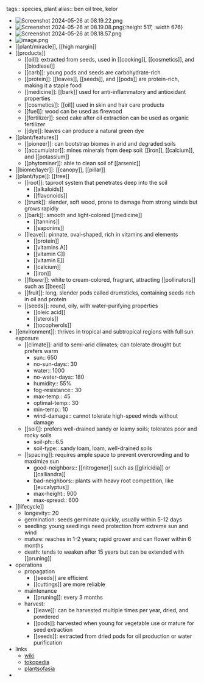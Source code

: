 tags:: species, plant
alias:: ben oil tree, kelor

- ![Screenshot 2024-05-26 at 08.19.22.png](https://peach-geographical-bat-397.mypinata.cloud/ipfs/QmQfBx32Rc1A1HfLdaYkvV2PmE1ufavJSU8RHvB4745PFU)
- ![Screenshot 2024-05-26 at 08.19.08.png](https://peach-geographical-bat-397.mypinata.cloud/ipfs/QmZ5mjEtwd2LtyoxCikHpH3tg8UwPWUQAhDoJTUNBWT7X4){:height 517, :width 676}
- ![Screenshot 2024-05-26 at 08.18.57.png](https://peach-geographical-bat-397.mypinata.cloud/ipfs/QmZeDVca7UDGM96TSADABGy2u9LZ6BXCi763Jfma57MYkU)
- ![image.png](https://peach-geographical-bat-397.mypinata.cloud/ipfs/QmNMwZZUQgzBnsS2ynZ4ngvr5FHpS2ubCe8r7XY3wWnSrt)
- [[plant/miracle]], [[high margin]]
- [[products]]
	- [[oil]]: extracted from seeds, used in [[cooking]], [[cosmetics]], and [[biodiesel]]
	- [[carb]]: young pods and seeds are carbohydrate-rich
	- [[protein]]: [[leaves]], [[seeds]], and [[pods]] are protein-rich, making it a staple food
	- [[medicine]]: [[bark]] used for anti-inflammatory and antioxidant properties
	- [[cosmetics]]: [[oil]] used in skin and hair care products
	- [[fuel]]: wood can be used as firewood
	- [[fertilizer]]: seed cake after oil extraction can be used as organic fertilizer
	- [[dye]]: leaves can produce a natural green dye
- [[plant/features]]
	- [[pioneer]]: can bootstrap biomes in arid and degraded soils
	- [[accumulator]]: mines minerals from deep soil: [[iron]], [[calcium]], and [[potassium]]
	- [[phytominer]]: able to clean soil of  [[arsenic]]
- [[biome/layer]]: [[canopy]], [[pillar]]
- [[plant/type]]: [[tree]]
	- [[root]]: taproot system that penetrates deep into the soil
		- [[alkaloids]]
		- [[flavonoids]]
	- [[trunk]]: slender, soft wood, prone to damage from strong winds but grows rapidly
	- [[bark]]: smooth and light-colored [[medicine]]
		- [[tannins]]
		- [[saponins]]
	- [[leave]]: pinnate, oval-shaped, rich in vitamins and elements
		- [[protein]]
		- [[vitamins A]]
		- [[vitamin C]]
		- [[vitamin E]]
		- [[calcium]]
		- [[iron]]
	- [[flower]]: white to cream-colored, fragrant, attracting [[pollinators]] such as [[bees]]
	- [[fruit]]: long, slender pods called drumsticks, containing seeds rich in oil and protein
	- [[seeds]]: round, oily, with water-purifying properties
		- [[oleic acid]]
		- [[sterols]]
		- [[tocopherols]]
- [[environment]]: thrives in tropical and subtropical regions with full sun exposure
	- [[climate]]: arid to semi-arid climates; can tolerate drought but prefers warm
		- sun:: 650
		- no-sun-days:: 30
		- water:: 1000
		- no-water-days:: 180
		- humidity:: 55%
		- fog-resistance:: 30
		- max-temp:: 45
		- optimal-temp:: 30
		- min-temp:: 10
		- wind-damage:: cannot tolerate high-speed winds without damage
	- [[soil]]: prefers well-drained sandy or loamy soils; tolerates poor and rocky soils
		- soil-ph:: 6.5
		- soil-type:: sandy loam, loam, well-drained soils
	- [[spacing]]: requires ample space to prevent overcrowding and to maximize sun
		- good-neighbors:: [[nitrogener]] such as [[gliricidia]] or [[calliandra]]
		- bad-neighbors:: plants with heavy root competition, like [[eucalyptus]]
		- max-height:: 900
		- max-spread:: 600
- [[lifecycle]]
	- longevity:: 20
	- germination: seeds germinate quickly, usually within 5-12 days
	- seedling: young seedlings need protection from extreme sun and wind
	- mature: reaches in 1-2 years; rapid grower and can flower within 6 months
	- death: tends to weaken after 15 years but can be extended with [[pruning]]
- operations
	- propagation
		- [[seeds]] are efficient
		- [[cuttings]] are more reliable
	- maintenance
		- [[pruning]]: every 3 months
	- harvest:
		- [[leave]]: can be harvested multiple times per year, dried, and powdered
		- [[pods]]: harvested when young for vegetable use or mature for seed extraction
		- [[seeds]]: extracted from dried pods for oil production or water purification
- links
	- [wiki](https://en.wikipedia.org/wiki/Moringa_oleifera)
	- [tokopedia](https://www.tokopedia.com/bataviaherbalshop/biji-kelor-kupas-moringa-seeds-kernel-kelor-premium-herbs-time?extParam=ivf%3Dfalse&src=topads)
	- [plantsofasia](http://www.plantsofasia.com/index/moringa_oleifera/0-913)
-